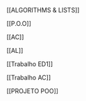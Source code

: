 [[ALGORITHMS & LISTS]]

[[P.O.O]]

[[AC]]

[[AL]]

[[Trabalho ED1]]

[[Trabalho AC]]

[[PROJETO POO]]